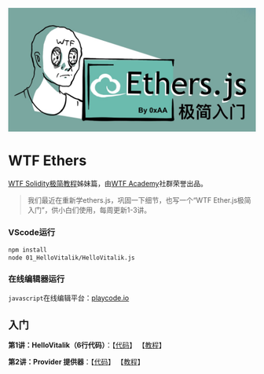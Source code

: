 ![](./img/banner_ethers.jpeg)

# WTF Ethers
[WTF Solidity极简教程](https://github.com/AmazingAng/WTFSolidity)姊妹篇，由[WTF Academy](https://wtf.academy)社群荣誉出品。

>我们最近在重新学ethers.js，巩固一下细节，也写一个“WTF Ether.js极简入门”，供小白们使用，每周更新1-3讲。

### VScode运行
```shell
npm install
node 01_HelloVitalik/HelloVitalik.js
```
### 在线编辑器运行

`javascript`在线编辑平台：[playcode.io](https://playcode.io)

## 入门
**第1讲：HelloVitalik（6行代码）**：【[代码](https://github.com/WTFAcademy/WTFEthers/blob/main/01_HelloVitalik)】 【[教程](https://github.com/WTFAcademy/WTFEthers/blob/main/01_HelloVitalik/readme.md)】

**第2讲：Provider 提供器**：【[代码](https://github.com/WTFAcademy/WTFEthers/blob/main/02_Provider)】 【[教程](https://github.com/WTFAcademy/WTFEthers/blob/main/02_Provider/readme.md)】

